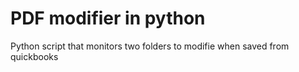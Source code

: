 # PDF modifier in python
 Python script that monitors two folders to modifie when saved from quickbooks
